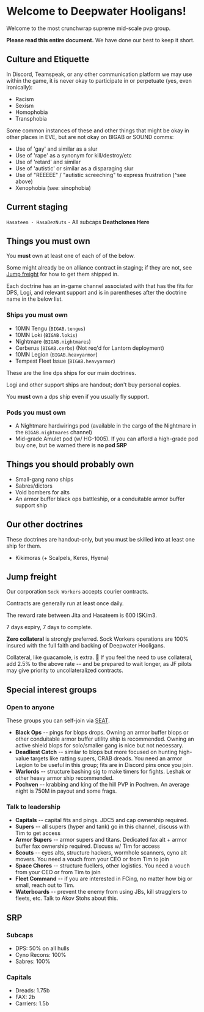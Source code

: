 # Welcome to Deepwater Hooligans!

Welcome to the most crunchwrap supreme mid-scale pvp group.

**Please read this entire document.**  We have done our best to keep it short.

## Culture and Etiquette
In Discord, Teamspeak, or any other communication platform we may use within the game, it is never okay to participate in or perpetuate (yes, even ironically):
* Racism
* Sexism
* Homophobia
* Transphobia

Some common instances of these and other things that might be okay in other places in EVE, but are not okay on BIGAB or SOUND comms:
* Use of 'gay' and similar as a slur 
* Use of 'rape' as a synonym for kill/destroy/etc
* Use of 'retard' and similar
* Use of 'autistic' or similar as a disparaging slur
* Use of "REEEEE" / "autistic screeching" to express frustration (^see above)
* Xenophobia (see: sinophobia)

## Current staging

`Hasateem - HasaDezNuts` - All subcaps **Deathclones Here**

## Things you must own

You **must** own at least one of each of of the below.

Some might already be on alliance contract in staging; if they are not, see [Jump freight](#jump-freight) for how to get them shipped in.

Each doctrine has an in-game channel associated with that has the fits for DPS, Logi, and relevant support and is in parentheses after the doctrine name in the below list.

### Ships you must own
* 10MN Tengu (`BIGAB.tengus`)
* 10MN Loki (`BIGAB.lokis`)
* Nightmare (`BIGAB.nightmares`)
* Cerberus (`BIGAB.cerbs`) (Not req'd for Lantorn deployment)
* 10MN Legion (`BIGAB.heavyarmor`)
* Tempest Fleet Issue (`BIGAB.heavyarmor`)

These are the line dps ships for our main doctrines.

Logi and other support ships are handout; don't buy personal copies.

You **must** own a dps ship even if you usually fly support.

### Pods you must own
* A Nightmare hardwirings pod (available in the cargo of the Nightmare in the `BIGAB.nightmares` channel)
* Mid-grade Amulet pod (w/ HG-1005). If you can afford a high-grade pod buy one, but be warned there is **no pod SRP**

## Things you should probably own

* Small-gang nano ships
* Sabres/dictors
* Void bombers for alts
* An armor buffer black ops battleship, or a conduitable armor buffer support ship

## Our other doctrines

These doctrines are handout-only, but you must be skilled into at least one ship for them.

* Kikimoras (+ Scalpels, Keres, Hyena)

## Jump freight
Our corporation `Sock Workers` accepts courier contracts.

Contracts are generally run at least once daily.

The reward rate between Jita and Hasateem is 600 ISK/m3.

7 days expiry, 7 days to complete.

**Zero collateral** is strongly preferred.  Sock Workers operations are 100% insured with the full faith and backing of Deepwater Hooligans.

Collateral, like guacamole, is extra.
🥑 If you feel the need to use collateral, add 2.5% to the above rate -- and be prepared to wait longer, as JF pilots may give priority to uncollateralized contracts.


## Special interest groups
### Open to anyone
These groups you can self-join via [SEAT](https://deepwaterhooligans.com/).
* **Black Ops** -- pings for blops drops.  Owning an armor buffer blops or other conduitable armor buffer utility ship is recommended.  Owning an active shield blops for solo/smaller gang is nice but not necessary.
* **Deadliest Catch** -- similar to blops but more focused on hunting high-value targets like ratting supers, CRAB dreads.  You need an armor Legion to be useful in this group; fits are in Discord pins once you join.
* **Warlords** -- structure bashing sig to make timers for fights.  Leshak or other heavy armor ship recommended.
* **Pochven** -- krabbing and king of the hill PVP in Pochven.  An average night is 750M in payout and some frags.
### Talk to leadership
* **Capitals** -- capital fits and pings.  JDC5 and cap ownership required.
* **Supers** -- all supers (hyper and tank) go in this channel, discuss with Tim to get access
* **Armor Supers** -- armor supers and titans.  Dedicated fax alt + armor buffer fax ownership required.  Discuss w/ Tim for access
* **Scouts** -- eyes alts, structure hackers, wormhole scanners, cyno alt movers.  You need a vouch from your CEO or from Tim to join
* **Space Chores** -- structure fuellers, other logistics.  You need a vouch from your CEO or from Tim to join
* **Fleet Command** -- if you are interested in FCing, no matter how big or small, reach out to Tim.
* **Waterboards** -- prevent the enemy from using JBs, kill stragglers to fleets, etc.  Talk to Akov Stohs about this.

## SRP

### Subcaps
* DPS: 50% on all hulls
* Cyno Recons: 100%
* Sabres: 100%

### Capitals
* Dreads: 1.75b
* FAX: 2b
* Carriers: 1.5b
